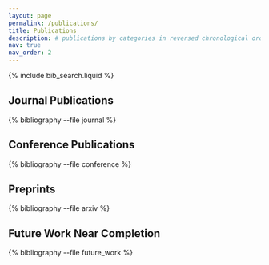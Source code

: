 ```yaml
---
layout: page
permalink: /publications/
title: Publications
description: # publications by categories in reversed chronological order. generated by jekyll-scholar.
nav: true
nav_order: 2
---
```


<!-- _pages/publications.md -->

<!-- Bibsearch Feature -->

{% include bib_search.liquid %}

<div class="publications">

<!-- {% bibliography %} -->

## Journal Publications
{% bibliography --file journal %}

## Conference Publications
{% bibliography --file conference %}

## Preprints
{% bibliography --file arxiv %}

## Future Work Near Completion
{% bibliography --file future_work %}

</div>
